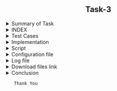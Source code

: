 
<h2 align="center">Task-3</h2>

<details>
  <summary> Summary of Task </summary>
  <ul>
    <br>
    <li> Write a script in Shell.</li>
    <li> This script has been used to download 2 google sheets. </li>
    <li> Both of those Google sheets will have the formate csv file. </li>
    <li> Only the name, Average and Sum columns and their values should be printed. </li>
  </ul>
</details>

<details>
<summary> INDEX </summary>
  <ul>
    <br>
    <li> Test cases</li>
    <li> Implementation </li>
    <li> Script </li>
    <li> Configuration File </li>
    <li> Log file </li>
    <li> download files link  </li>
    <li> Conclusion </li>
  </ul>
  </details>

<details>
  <summary> Test Cases </summary>
  
|S.NO|Test Cases|Test Case Description|Expected Result|Test Status|Output|
|:----:|:-----:|:-----:|:-----:|:-----:|:----:|
|1|**Published Url** |First of all, i used publish to the web option to publish a spreadsheet link and select the .csv format |Url should be published|**PASS** |![variables] ()|
|2|**The path of commands  is declared in Variable** |I declared the path of commands in variables in the configuration file which i used in my script file. |Path of command should be declare in the variable |**PASS**|
|3|**Google spread sheet downloaded in CSV format** |I used wget with -q option with url of the google spread sheet to download in csv format -q option is used for silently downloaded <br/> I used this $WGET $WGETOPT1 $MYURL01 and $MYURL02 the value of these variable extracting from the configuration file |Google spreadsheet in csv format should be downloaded |**PASS**
|4|**Rename downloaded file**|I rename the file   by using mv command  <br/> I used this $MV $OLDFILENAME1 $NEWFILENAME1  the value of these variable extracted from the configuration file |Files should be renamed|**PASS**
|5 |**Rename downloaded file** |I rename the file by using mv command  <br/> I used this $MV $OLDFILENAME2 $NEWFILENAME2 the value of these variable extracted from the configuration file |Files should be renamed|**PASS** 
|6 |**DISPLAY THE OUTPUT using configuration file** | I used the source of configuration file in the script and run the script  <br/> I used  this to extract the required column (awk -F "," '{print "Name :",$name1, "\n", "Sum :",$average1* m "\n", "Average :",$average1, "\n"}') |Script should be run and display the output |**PASS** |
|7 |**Adding the column at the top of the spreadsheet** |When i add add a column from the top to my google spreadsheet,it shows in the csv file |**PASS** | |
|8 |**On updating a value below in the spreadsheet** |When i add a value from below in the spreadsheet,it shows in my output. |Output should be updated |**PASS** | |
|9 |**log file** |when script run all logs genrate in log file |log should be genrated successfully in log file |**pass** 

  
  </details>
  
  <details>
  <summary> Implementation </summary>
  
In this script, first of all I used publish to the web option to copy the link to the spreadsheet. into the csv format
After that  downloaded the link of the spreadsheet using the wget command and rename the download file with the mv command.
Then I got the required output from awk command.
  
  </details>
  
  <details>
  <summary> Script </summary>
  !/bin/bash
#Here the exact column Intern Name is found.
#Here $CAT is used to show the contents of a file.
#GREP is used to find the row with a specific name.
#-i is used to find letters whether the letter is in upercase or in lowercase.
#Here tr command is used to translate and delete characters.
#Here wc -c command is used to count commas.
#Here wget command is used to download spreadsheet 1 with the help of url
#Here mv command is used to rename the file
#Here the exact column Average is found.
#Here $CAT is used to show the contents of a file.
#GREP is used to find the row with a specific name.
#-i is used to find letters whether the letter is in upercase or in lowercase.
#Here tr command is used to translate and delete characters.
#Here wc -c command is used to count commas.
#c1 is used to get the exact column no.
#e1 is used to add 1 to the total number of commas.
#Here $ cat is used to show the contents of a file.
#$TAIL -n + 4 is used to not show the beginning 4 line of the file.
#$AWK is used to extract the required column and print the Name Sum and Average.

name=shweta
source /home/shweta/task3/script3.conf

if [ $URL111 = $name ]

then

$ECHO "This error for sheet 1"

else

echo "==================My first sheet output===================" 
#$ECHO "==================My first sheet output===================" > $log

        $WGET $WGETOPT1 $URL111

#$ECHO "$(date) $pwd [wget command] download sheet1 csv file using wget command $WGET $OPTION1 $URL111" >> "$log"

$MV $OLDFILENAME1 $NEWFILENAME1

#$ECHO "$(date) $pwd [mv command] download sheet1 csv file using mv command $MV $OLDFILENAME1 $NEWFILENAME1" >> "$log"

#The below command shows the total number of commas.
#a1=$($CAT $NEWFILENAME1 | $GREP -i  NAME | $AWK -F "Intern Name" '{print $1}' | $TR -cd , | $WC -c)
a1=$($CAT $NEWFILENAME1 | $GREP $GREPOPT1 $COLUMNFORNAME | $AWK $AWKOPT1 "$COLUMNFORINTERNNAME" '{print $1}' | $TR $TROPT1 , | $WC $WCOPT1)
#$ECHO "$(date) $pwd [count comma for intername] download sheet1 csv file using this command $a1" >> "$log"


b1=1
#$ECHO "$(date) $pwd [add 1 for intername] download sheet1 csv file using this command $b1" >> "$log"

c1=$((a1+b1))

#$ECHO "$(date) $pwd [total commas for intername] download sheet1 csv file using this command $c1" >> "$log"


#$ECHO "commas after adding 1 in intern name $c1"
#The below command shows the total number of commas.
#d1=$($CAT $NEWFILENAME1 | $GREP -i  average | $AWK -F "Average" '{print $1}'|$TR -cd , | $WC -c)
d1=$($CAT $NEWFILENAME1 | $GREP $GREPOPT1 $COLUMNFORAVERAGE | $AWK $AWKOPT1 "$COLUMNFORAVERAGE" '{print $1}' | $TR $TROPT1 , | $WC $WCOPT1)
#$ECHO "$(date) $pwd [count comma for Average] download sheet1 csv file using this command $a1" >> "$log"

e1=1
#$ECHO "$(date) $pwd [add 1 for Average] download sheet1 csv file using this command $b1" >> "$log"

     f1=$((d1+e1))
#$ECHO "$(date) $pwd [total commas for Average ] download sheet1 csv file using this command $c1" >> "$log"
#============================================================================================================================
# sum  is used to store the value of total no of commas in row of specific name

sum=`$CAT $NEWFILENAME1 |$GREP $GREPOPT1 $COLUMNFORPUNCTUALITY | $TR $TROPT1 , | $WC $WCOPT1`
#$ECHO "$(date) $PWD [value of total no of commas in a row] $sum" >> "$LOG" #storing logs in the specified file
# total is used to store the value of total commas minus 2 commas
minus=2
TOTAL=`expr $sum - $minus`
$ECHO "multiply value $TOTAL"


#$ECHO "commas after adding 1 in average $f1"
#=======================================================================================================================================#

#cat result99.csv | tail -n+4 | awk -F "," '{print "Name : ",$name1, "\n", "SUM : ",$average1*8 "\n", "Avg : ",$average1, "\n"}' name1=$c1 average1=$f1 x=$valxue1
$CAT $NEWFILENAME1 | tail -n+4 | awk -F "," '{print "Name : ",$name1, "\n", "SUM : ",$average1*x "\n", "Avg : ",$average1, "\n"}' name1=$c1 average1=$f1 x=$TOTAL

#$ECHO "$(date) $pwd"[output for sheet 1] successfully print sheet1 the required output >> "$log"


fi
###############################################################################################

if [ $URL222 = $name ]

then

$ECHO "This error for sheet 2"

else
     echo "==================My Second sheet output===================" 
#$ECHO "==================My Second sheet output===================" > $log

$WGET $WGETOPT1 $URL222

#$ECHO "$(date) $pwd [wget command] download sheet1 csv file using wget command $WGET $OPTION1 $URL111" >> "$log"

$MV $OLDFILENAME2 $NEWFILENAME2

#$ECHO "$(date) $pwd [mv command] download sheet1 csv file using mv command $MV $OLDFILENAME1 $NEWFILENAME1" >> "$log"


#a1=$($CAT $NEWFILENAME2 | $GREP -i  NAME | $AWK -F "Intern Name" '{print $1}' | $TR -cd , | $WC -c)
a11=$($CAT $NEWFILENAME2 | $GREP $GREPOPT1 $COLUMNFORNAME | $AWK $AWKOPT1 "$COLUMNFORINTERNNAME" '{print $1}' | $TR $TROPT1 , | $WC $WCOPT1)
#$ECHO "$(date) $pwd [count comma for intername] download sheet1 csv file using this command $a1" >> "$log"


b11=1
#$ECHO "$(date) $pwd [add 1 for intername] download sheet1 csv file using this command $b1" >> "$log"

c11=$((a11+b11))

#$ECHO "$(date) $pwd [total commas for intername] download sheet1 csv file using this command $c1" >> "$log"


#$ECHO "commas after adding 1 in intern name $c1"

#d1=$($CAT $NEWFILENAME1 | $GREP -i  average | $AWK -F "Average" '{print $1}'|$TR -cd , | $WC -c)
d11=$($CAT $NEWFILENAME2 | $GREP $GREPOPT1 $COLUMNFORAVERAGE | $AWK $AWKOPT1 "$COLUMNFORAVERAGE" '{print $1}' | $TR $TROPT1 , | $WC $WCOPT1)
#$ECHO "$(date) $pwd [count comma for Average] download sheet1 csv file using this command $a1" >> "$log"

e11=1
#$ECHO "$(date) $pwd [add 1 for Average] download sheet1 csv file using this command $b1" >> "$log"
f11=$((d11+e11))
#$ECHO "$(date) $pwd [total commas for Average ] download sheet1 csv file using this command $c1" >> "$log"



#$ECHO "commas after adding 1 in average $f1"

#======================================================================================================================================#
# sum  is used to store the value of total no of commas in row of specific name

sum=`$CAT $NEWFILENAME2 |$GREP $GREPOPT1 $COLUMNFORPUNCTUALITY | $TR $TROPT1 , | $WC $WCOPT1`
#$ECHO "$(date) $PWD [value of total no of commas in a row] $sum" >> "$LOG" #storing logs in the specified file
# total is used to store the value of total commas minus 2 commas
minus=2
TOTAL1=`expr $sum - $minus`
$ECHO "multiply value $TOTAL1"

#=======================================================================================================================================#

#cat result99.csv | tail -n+4 | awk -F "," '{print "Name : ",$name1, "\n", "SUM : ",$average1*8 "\n", "Avg : ",$average1, "\n"}' name1=$c1 average1=$f1 x=$valxue1
$CAT $NEWFILENAME2 | tail -n+4 | awk -F "," '{print "Name : ",$name1, "\n", "SUM : ",$average1*y "\n", "Avg : ",$average1, "\n"}' name1=$c11 average1=$f11 y=$TOTAL1

#$ECHO "$(date) $pwd"[output for sheet 1] successfully print sheet1 the required output >> "$log"


fi
                                                                                                                                                                                                                                    
  </details>
  
 <details>
  <summary> Configuration file </summary>
  configuration file 

MV=/usr/bin/mv
CP=/usr/bin/cat
WGET=/usr/bin/wget
CAT=/usr/bin/cat
AWK=/usr/bin/awk
TAIL=/usr/bin/tail
TR=/usr/bin/tr
WC=/usr/bin/wc
GREP=/usr/bin/grep
ECHO=/usr/bin/echo

#wget command is a Linux command line utility that helps us to download the files from the web.
#echo command in linux is used to display line of text/stringon terminal.
#mv command renames a file or folder and moves a group of files to a different directory
#cat command allows us to create single or multiple files, view contain of file, concatenate files and redirect output in terminal or files.
#awk command searches files for text containing a pattern. When a line or text matches, awk performs a specific action on that line/text.
#tail commandprint the last N number of data of the given input.
#tr is a command for translating or deleting characters.
#The grep command in unix or linux system is used to print the lines that match a given pattern.
#wc Command in Linux Count Number of Lines, Words, and Character.
#pwd command prints the path of the working directory
#cp command is used to copy files or group of files or directory.
#date command is used to display the system date and time.
#wget command option
#The download output is not visible so -q is used
#tr command option
#-cd option used for delete the character.
#wc command option
#-c is used ko count the character
#grep command option
#-i option used for displays both uppercase and lowercase results.
#awk command option
#-F used for the input field separator.
                                                                                                                            1,1           
URL111=https://docs.google.com/spreadsheets/d/e/2PACX-1vQjSvAMnKpqXy4p1ZCwoBl3OT4YAC3V8p-YKnciBTuPg-GDlVTJkCRNxYQqG_V99d7r6qTYL8OVrW2E/pub?output=csv

#URL222=https://docs.google.com/spreadsheets/d/e/2PACX-1vRpppfbIt8hE4xJYHJrvUFtDN22PotSOgvmKjYluc5sm97RBw6cOmuWSxpaiiiWp1pGthVTJqQ_egkE/pub?output=csv
URL222=https://docs.google.com/spreadsheets/d/e/2PACX-1vRpppfbIt8hE4xJYHJrvUFtDN22PotSOgvmKjYluc5sm97RBw6cOmuWSxpaiiiWp1pGthVTJqQ_egkE/pub?output=csv

WGETOPT1=-q
GREPOPT1=-i
AWKOPT1=-F
TROPT1=-cd
WCOPT1=-c
OLDFILENAME1=/home/shweta/task3/"pub?output=csv"
NEWFILENAME1=/home/shweta/task3/sheet1.csv

OLDFILENAME2=/home/shweta/task3/"pub?output=csv"
NEWFILENAME2=/home/shweta/task3/sheet2.csv

COLUMNFORNAME=name
COLUMNFORINTERNNAME=Intern
COLUMNFORAVERAGE=Average
COLUMNFORPUNCTUALITY=punctuality
#this is the path of log file
log=/home/shweta/task3/file.log
  </details>
<details>
  <summary> Log file </summary>
  </details>
  <details>
  <summary> Download files link</summary>
  URL111=https://docs.google.com/spreadsheets/d/e/2PACX-1vQjSvAMnKpqXy4p1ZCwoBl3OT4YAC3V8p-YKnciBTuPg-GDlVTJkCRNxYQqG_V99d7r6qTYL8OVrW2E/pub?output=csv
  
#URL222=https://docs.google.com/spreadsheets/d/e/2PACX-1vRpppfbIt8hE4xJYHJrvUFtDN22PotSOgvmKjYluc5sm97RBw6cOmuWSxpaiiiWp1pGthVTJqQ_egkE/pub?output=csv
  </details>
  <details>
   <summary> Conclusion</summary>
  
  </details>
  
  ```
     Thank You
```
